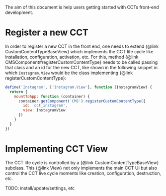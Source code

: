 The aim of this document is help users getting started with CCTs front-end development. 

# Register a new CCT

In order to register a new CCT in the front end, one needs to extend {@link CustomContentTypeBaseView} which implements the CCT life cycle like installation, configuration, activation, etc. For this, method {@link CMSComponent#registerCustomContentType} needs to be called passing that class and an id for the new CCT, like shown in the following snippet in which `Instagram.View` would be the class implementing {@link registerCustomContentType}: 

```javascript
define('Instagram', ['Instagram.View'], function (InstagramView) {
  return {
    mountToApp: function (container) {
      container.getComponent('CMS').registerCustomContentType({
        id: 'cct_instagram',
        view: InstagramView
      })
    }
  }
})
```

# Implementing CCT View

The CCT life cycle is controlled by a {@link CustomContentTypeBaseView} subclass. This {@link View} not only implements the main CCT UI but also control the CCT live cycle moments like creation, configuration, destruction, etc. 

TODO:  install/update/settings, etc